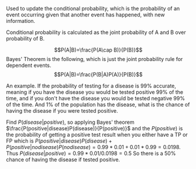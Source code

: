 Used to update the conditional probability, which is the probability of an event occurring given that another event has happened, with new information.

Conditional probability is calculated as the joint probability of A and B over probability of B.

$$P(A|B)=\frac{P(A\cap B)}{P(B)}$$Bayes' Theorem is the following, which is just the joint probability rule for dependent events. 
$$P(A|B)=\frac{P(B|A)P(A)}{P(B)}$$

An example. If the probability of testing for a disease is 99% accurate, meaning if you have the disease you would be tested positive 99% of the time, and if you don't have the disease you would be tested negative 99% of the time. And 1% of the population has the disease, what is the chance of having the disease if you were tested positive. 

Find $P(disease|positive)$, so applying Bayes' theorem $\frac{P(positive|disease)P(disease)}{P(positive)}$ and the $P(positive)$ is the probability of getting a positive test result when you either have a TP or FP which is $P(positive|disease)P(disease)+P(positive|no disease)P(no disease) = 0.99*0.01+0.01*0.99=0.0198$.
Thus $P(disease|positive)=0.99*0.01/0.0198=0.5$ So there is a 50% chance of having the disease if tested positive.

